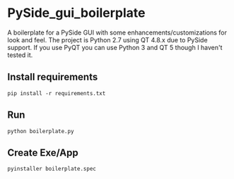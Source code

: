 # PySide_gui_boilerplate
A boilerplate for a PySide GUI with some enhancements/customizations for look and feel.  The project is Python 2.7 using QT 4.8.x due to PySide support.  If you use PyQT you can use Python 3 and QT 5 though I haven't tested it.


## Install requirements
```
pip install -r requirements.txt
```

## Run
```
python boilerplate.py
```


## Create Exe/App
```
pyinstaller boilerplate.spec
```
